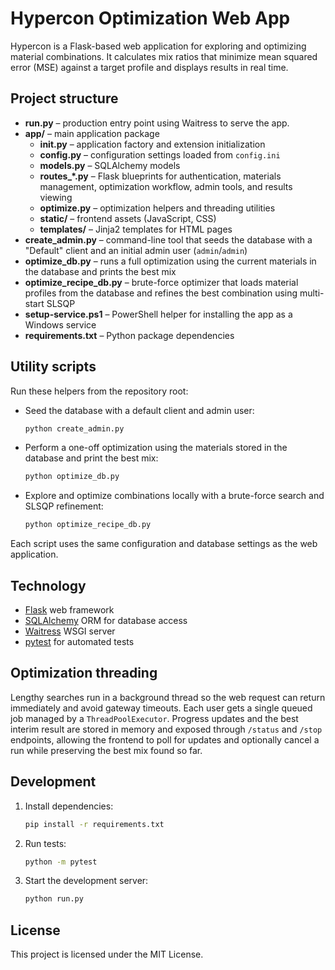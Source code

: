 # Hypercon Optimization Web App

Hypercon is a Flask-based web application for exploring and optimizing material combinations. It calculates mix ratios that minimize mean squared error (MSE) against a target profile and displays results in real time.

## Project structure

- **run.py** – production entry point using Waitress to serve the app.
- **app/** – main application package
  - **__init__.py** – application factory and extension initialization
  - **config.py** – configuration settings loaded from `config.ini`
  - **models.py** – SQLAlchemy models
  - **routes_*.py** – Flask blueprints for authentication, materials management, optimization workflow, admin tools, and results viewing
  - **optimize.py** – optimization helpers and threading utilities
  - **static/** – frontend assets (JavaScript, CSS)
  - **templates/** – Jinja2 templates for HTML pages
- **create_admin.py** – command-line tool that seeds the database with a "Default" client and an initial admin user (`admin`/`admin`)
- **optimize_db.py** – runs a full optimization using the current materials in the database and prints the best mix
- **optimize_recipe_db.py** – brute-force optimizer that loads material profiles from the database and refines the best combination using multi-start SLSQP
- **setup-service.ps1** – PowerShell helper for installing the app as a Windows service
- **requirements.txt** – Python package dependencies

## Utility scripts

Run these helpers from the repository root:

- Seed the database with a default client and admin user:

  ```bash
  python create_admin.py
  ```

- Perform a one-off optimization using the materials stored in the database and print the best mix:

  ```bash
  python optimize_db.py
  ```

- Explore and optimize combinations locally with a brute-force search and SLSQP refinement:

  ```bash
  python optimize_recipe_db.py
  ```

Each script uses the same configuration and database settings as the web application.

## Technology

- [Flask](https://flask.palletsprojects.com/) web framework
- [SQLAlchemy](https://www.sqlalchemy.org/) ORM for database access
- [Waitress](https://docs.pylonsproject.org/projects/waitress/) WSGI server
- [pytest](https://docs.pytest.org/) for automated tests

## Optimization threading

Lengthy searches run in a background thread so the web request can return immediately and
avoid gateway timeouts. Each user gets a single queued job managed by a
`ThreadPoolExecutor`. Progress updates and the best interim result are stored in
memory and exposed through `/status` and `/stop` endpoints, allowing the frontend to
poll for updates and optionally cancel a run while preserving the best mix found so far.

## Development

1. Install dependencies:
   ```bash
   pip install -r requirements.txt
   ```
2. Run tests:
   ```bash
   python -m pytest
   ```
3. Start the development server:
   ```bash
   python run.py
   ```

## License

This project is licensed under the MIT License.
